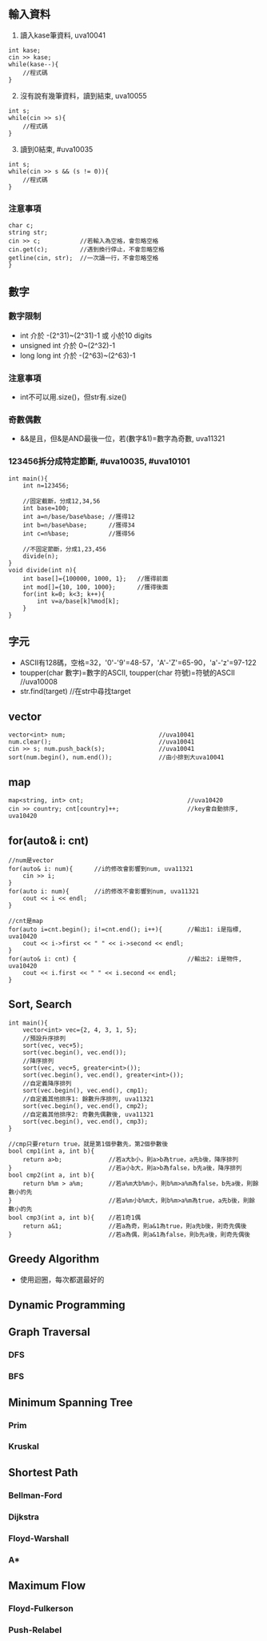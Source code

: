 ## 輸入資料
1. 讀入kase筆資料, uva10041
```
int kase;
cin >> kase;
while(kase--){
    //程式碼
}
```
2. 沒有說有幾筆資料，讀到結束, uva10055
```
int s;
while(cin >> s){
    //程式碼
}
```
3. 讀到0結束, #uva10035
```
int s;
while(cin >> s && (s != 0)){
    //程式碼
}
```
### 注意事項
```
char c;
string str;
cin >> c;			//若輸入為空格，會忽略空格
cin.get(c);			//遇到換行停止，不會忽略空格
getline(cin, str);	//一次讀一行，不會忽略空格
}
```

## 數字
### 數字限制
- int 介於 -(2^31)~(2^31)-1 或 小於10 digits
- unsigned int 介於 0~(2^32)-1
- long long int 介於 -(2^63)~(2^63)-1
### 注意事項
- int不可以用.size()，但str有.size()
### 奇數偶數
- &&是且，但&是AND最後一位，若(數字&1)=數字為奇數, uva11321
### 123456拆分成特定節斷, #uva10035, #uva10101
```
int main(){
    int n=123456;

    //固定截斷，分成12,34,56
    int base=100;
    int a=n/base/base%base; //獲得12
    int b=n/base%base;      //獲得34
    int c=n%base;           //獲得56

    //不固定節斷，分成1,23,456
    divide(n);
}
void divide(int n){
	int base[]={100000, 1000, 1};   //獲得前面
    int mod[]={10, 100, 1000};      //獲得後面
    for(int k=0; k<3; k++){
        int v=a/base[k]%mod[k];     
    }
}
```

## 字元
- ASCII有128碼，空格=32，'0'-'9'=48-57，'A'-'Z'=65-90，'a'-'z'=97-122
- toupper(char 數字)=數字的ASCII, toupper(char 符號)=符號的ASCII    //uva10008
- str.find(target)	//在str中尋找target

## vector
```
vector<int> num;                          //uva10041
num.clear();                              //uva10041
cin >> s; num.push_back(s);               //uva10041
sort(num.begin(), num.end());             //由小排到大uva10041
```

## map
```
map<string, int> cnt;                             //uva10420
cin >> country; cnt[country]++;                   //key會自動排序, uva10420
```
## for(auto& i: cnt)
```
//num是vector
for(auto& i: num){      //i的修改會影響到num, uva11321
    cin >> i;
}
for(auto i: num){       //i的修改不會影響到num, uva11321
    cout << i << endl;
}
```
```
//cnt是map
for(auto i=cnt.begin(); i!=cnt.end(); i++){		  //輸出1: i是指標, uva10420
    cout << i->first << " " << i->second << endl;       
}
for(auto& i: cnt) {                               //輸出2: i是物件, uva10420
	cout << i.first << " " << i.second << endl;
}
```

## Sort, Search
```
int main(){
    vector<int> vec={2, 4, 3, 1, 5};
    //預設升序排列
    sort(vec, vec+5);
    sort(vec.begin(), vec.end());
    //降序排列
    sort(vec, vec+5, greater<int>());
    sort(vec.begin(), vec.end(), greater<int>());
    //自定義降序排列
    sort(vec.begin(), vec.end(), cmp1);
    //自定義其他排序1: 餘數升序排列, uva11321
    sort(vec.begin(), vec.end(), cmp2);
    //自定義其他排序2: 奇數先偶數後, uva11321
    sort(vec.begin(), vec.end(), cmp3);
}

//cmp只要return true，就是第1個參數先，第2個參數後
bool cmp1(int a, int b){
    return a>b;             //若a大b小，則a>b為true，a先b後，降序排列
}                           //若a小b大，則a>b為false，b先a後，降序排列
bool cmp2(int a, int b){
    return b%m > a%m;       //若a%m大b%m小，則b%m>a%m為false，b先a後，則餘數小的先
}                           //若a%m小b%m大，則b%m>a%m為true，a先b後，則餘數小的先
bool cmp3(int a, int b){    //若1奇1偶
    return a&1;             //若a為奇，則a&1為true，則a先b後，則奇先偶後
}                           //若a為偶，則a&1為false，則b先a後，則奇先偶後
```
## Greedy Algorithm
- 使用迴圈，每次都選最好的

## Dynamic Programming

## Graph Traversal
### DFS
### BFS

## Minimum Spanning Tree
### Prim
### Kruskal

## Shortest Path
### Bellman-Ford
### Dijkstra
### Floyd-Warshall
### A*

## Maximum Flow
### Floyd-Fulkerson
### Push-Relabel
